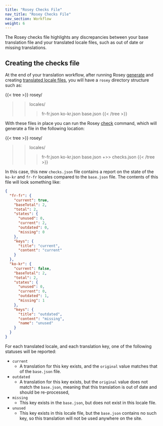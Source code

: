 ```yaml
---
title: "Rosey Checks File"
nav_title: "Rosey Checks File"
nav_section: Workflow
weight: 6
---
```


The Rosey checks file highlights any discrepancies between your base translation file and your translated locale files, such as out of date or missing translations.

## Creating the checks file

At the end of your translation workflow, after running Rosey [generate](/docs/generate/) and creating [translated locale files](/docs/locales/), you will have a `rosey` directory structure such as:

{{< tree >}}
rosey/
>> locales/
>  >> fr-fr.json
>  >> ko-kr.json
>> base.json
{{< /tree >}}

With these files in place you can run the Rosey [check](/docs/check/) command, which will generate a file in the following location:

{{< tree >}}
rosey/
>> locales/
>  >> fr-fr.json
>  >> ko-kr.json
>> base.json
+>> checks.json
{{< /tree >}}

In this case, this new `checks.json` file contains a report on the state of the `ko-kr` and `fr-fr` locales compared to the `base.json` file. The contents of this file will look something like:

```json
{
  "fr-fr": {
    "current": true,
    "baseTotal": 2,
    "total": 2,
    "states": {
      "unused": 0,
      "current": 2,
      "outdated": 0,
      "missing": 0
    },
    "keys": {
      "title": "current",
      "content": "current"
    }
  },
  "ko-kr": {
    "current": false,
    "baseTotal": 2,
    "total": 2,
    "states": {
      "unused": 0,
      "current": 0,
      "outdated": 1,
      "missing": 1
    },
    "keys": {
      "title": "outdated",
      "content": "missing",
      "name": "unused"
    }
  }
}
```

For each translated locale, and each translation key, one of the following statuses will be reported:

- `current`
  - A translation for this key exists, and the `original` value matches that of the `base.json` file.
- `outdated`
  - A translation for this key exists, but the `original` value does not match the `base.json`, meaning that this translation is out of date and should be re-processed,
- `missing`
  - This key exists in the `base.json`, but does not exist in this locale file.
- `unused`
  - This key exists in this locale file, but the `base.json` contains no such key, so this translation will not be used anywhere on the site.
